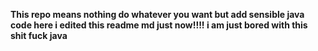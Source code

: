<b> This repo means nothing do whatever you want but add sensible java code here
        i edited this readme md just now!!!!
    i am just bored with this shit 
    fuck java
</b>
